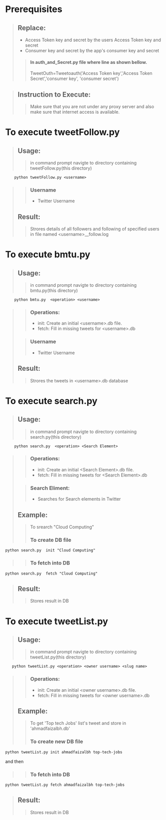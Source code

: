 # Prerequisites
>## Replace: 
>*    Access Token key and secret by the users Access Token key and secret
>*    Consumer key and secret by the app's consumer key and secret
>
>>####   In auth_and_Secret.py file where line as shown bellow.
>>    TweetOuth=Tweetoauth('Access Token key','Access Token Secret','consumer key', 'consumer secret')
    
>## Instruction to Execute:
>>    Make sure that you are not under any proxy server and also make sure that internet access is available.

# To execute tweetFollow.py
>## Usage:
>>    in command prompt navigte to directory containing tweetFollow.py(this directory)
>
        python tweetFollow.py <username>
>>### Username
>>*	Twitter Username 
>
>## Result:
>>    Strores details of all followers and following of specified users in file named  &lt;username&gt;__follow.log

# To execute bmtu.py
>## Usage:
>>    in command prompt navigte to directory containing bmtu.py(this directory) 
>
        python bmtu.py  <operation> <username>
>>### Operations:
>>*   init: Create an initial &lt;username&gt;.db file.
>>*   fetch: Fill in missing tweets for &lt;username&gt;.db
>
>>### Username
>>*	Twitter Username 
>
>## Result:
>>    Strores the tweets in &lt;username&gt;.db database


# To execute search.py 
>## Usage:
>>    in command prompt navigte to directory containing search.py(this directory) 
>
        python search.py  <operation> <Search Element>
>>### Operations:
>>*   init: Create an initial &lt;Search Element&gt;.db file.
>>*   fetch: Fill in missing tweets for &lt;Search Element&gt;.db
>
>>### Search Eliment:
>>*   Searches for Search elements in Twitter
>
>##	Example:
>>	To srearch "Cloud Computing"
>>### To create DB file
>>>
    python search.py  init "Cloud Computing"
>>### To fetch into DB
>>>
    python search.py  fetch "Cloud Computing"
>
>## Result:
>>    Stores result in DB

# To execute tweetList.py 
>## Usage:
>>    in command prompt navigte to directory containing tweetList.py(this directory) 
>
       python tweetList.py <operation> <owner username> <slug name>
>>### Operations:
>>* init: Create an initial &lt;owner username&gt;.db file.
>>* fetch: Fill in missing tweets for &lt;owner username&gt;.db
>
>## Example:
>> To get 'Top tech Jobs' list's tweet and store in 'ahmadfaizalbh.db'
>>### To create new DB file
>>>
    python tweetList.py init ahmadfaizalbh top-tech-jobs
and then
>>### To fetch into DB
>>>
    python tweetList.py fetch ahmadfaizalbh top-tech-jobs
>## Result:
>>    Stores result in DB
